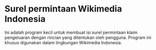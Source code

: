 # Surel permintaan Wikimedia Indonesia

Ini adalah program kecil untuk membuat isi surel permintaan klaim pengeluaran dengan rincian yang ditentukan oleh pengguna. Program ini khusus digunakan dalam lingkungan Wikimedia Indonesia.
